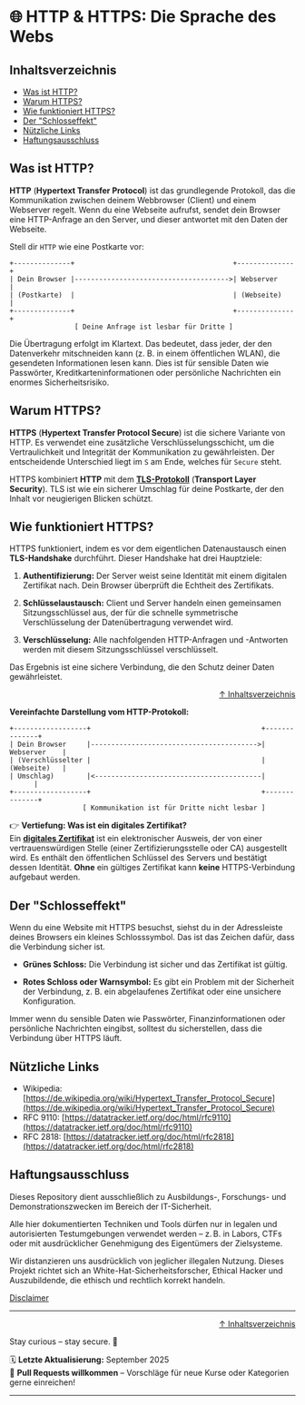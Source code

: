 # 🌐 HTTP & HTTPS: Die Sprache des Webs

## Inhaltsverzeichnis
- [Was ist HTTP?](#was-ist-http)
- [Warum HTTPS?](#warum-https)
- [Wie funktioniert HTTPS?](#wie-funktioniert-https)
- [Der "Schlosseffekt"](#der-schlosseffekt)
- [Nützliche Links](#nützliche-links)
- [Haftungsausschluss](#haftungsausschluss)

## Was ist HTTP?
**HTTP** (**Hypertext Transfer Protocol**) ist das grundlegende Protokoll, das die Kommunikation zwischen deinem Webbrowser (Client) und einem Webserver regelt. Wenn du eine Webseite aufrufst, sendet dein Browser eine HTTP-Anfrage an den Server, und dieser antwortet mit den Daten der Webseite.

Stell dir `HTTP` wie eine Postkarte vor:
```text
+--------------+                                       +--------------+
| Dein Browser |-------------------------------------->| Webserver    |
| (Postkarte)  |                                       | (Webseite)   |
+--------------+                                       +--------------+
                [ Deine Anfrage ist lesbar für Dritte ]
```

Die Übertragung erfolgt im Klartext. Das bedeutet, dass jeder, der den Datenverkehr mitschneiden kann (z. B. in einem öffentlichen WLAN), die gesendeten Informationen lesen kann. Dies ist für sensible Daten wie Passwörter, Kreditkarteninformationen oder persönliche Nachrichten ein enormes Sicherheitsrisiko.

## Warum HTTPS?

**HTTPS** (**Hypertext Transfer Protocol Secure**) ist die sichere Variante von HTTP. Es verwendet eine zusätzliche Verschlüsselungsschicht, um die Vertraulichkeit und Integrität der Kommunikation zu gewährleisten. Der entscheidende Unterschied liegt im `S` am Ende, welches für `Secure` steht.

HTTPS kombiniert **HTTP** mit dem [**TLS-Protokoll**](/06-crypto-stego/grundlagen/01_transport_layer_security_grundlagen.md) (**Transport Layer Security**). TLS ist wie ein sicherer Umschlag für deine Postkarte, der den Inhalt vor neugierigen Blicken schützt.

## Wie funktioniert HTTPS?
HTTPS funktioniert, indem es vor dem eigentlichen Datenaustausch einen **TLS-Handshake** durchführt.   Dieser Handshake hat drei Hauptziele:

1. **Authentifizierung:** Der Server weist seine Identität mit einem digitalen Zertifikat nach. Dein Browser überprüft die Echtheit des Zertifikats.

2. **Schlüsselaustausch:** Client und Server handeln einen gemeinsamen Sitzungsschlüssel aus, der für die schnelle symmetrische Verschlüsselung der Datenübertragung verwendet wird.

3. **Verschlüsselung:** Alle nachfolgenden HTTP-Anfragen und -Antworten werden mit diesem Sitzungsschlüssel verschlüsselt.

Das Ergebnis ist eine sichere Verbindung, die den Schutz deiner Daten gewährleistet.

<div align=right>

[↑ Inhaltsverzeichnis](#inhaltsverzeichnis)

</div>

**Vereinfachte Darstellung vom HTTP-Protokoll:**

```text
+------------------+                                          +--------------+
| Dein Browser     |----------------------------------------->| Webserver    |
| (Verschlüsselter |                                          | (Webseite)   |
| Umschlag)        |<-----------------------------------------|              |
+------------------+                                          +--------------+
                  [ Kommunikation ist für Dritte nicht lesbar ]
```

👉 **Vertiefung: Was ist ein digitales Zertifikat?**  
Ein [**digitales Zertifikat**](/06-crypto-stego/kryptografie/02_digitale_zertifikate.md) ist ein elektronischer Ausweis, der von einer vertrauenswürdigen Stelle (einer Zertifizierungsstelle oder CA) ausgestellt wird. Es enthält den öffentlichen Schlüssel des Servers und bestätigt dessen Identität. **Ohne** ein gültiges Zertifikat kann **keine** HTTPS-Verbindung aufgebaut werden.


## Der "Schlosseffekt"

Wenn du eine Website mit HTTPS besuchst, siehst du in der Adressleiste deines Browsers ein kleines Schlosssymbol. Das ist das Zeichen dafür, dass die Verbindung sicher ist.

- **Grünes Schloss:** Die Verbindung ist sicher und das Zertifikat ist gültig.

- **Rotes Schloss oder Warnsymbol:** Es gibt ein Problem mit der Sicherheit der Verbindung, z. B. ein abgelaufenes Zertifikat oder eine unsichere Konfiguration.

Immer wenn du sensible Daten wie Passwörter, Finanzinformationen oder persönliche Nachrichten eingibst, solltest du sicherstellen, dass die Verbindung über HTTPS läuft.

## Nützliche Links
- Wikipedia: [https://de.wikipedia.org/wiki/Hypertext_Transfer_Protocol_Secure](https://de.wikipedia.org/wiki/Hypertext_Transfer_Protocol_Secure)
- RFC 9110: [https://datatracker.ietf.org/doc/html/rfc9110](https://datatracker.ietf.org/doc/html/rfc9110)
- RFC 2818: [https://datatracker.ietf.org/doc/html/rfc2818](https://datatracker.ietf.org/doc/html/rfc2818)

## Haftungsausschluss

Dieses Repository dient ausschließlich zu Ausbildungs-, Forschungs- und Demonstrationszwecken im Bereich der IT-Sicherheit.

Alle hier dokumentierten Techniken und Tools dürfen nur in legalen und autorisierten Testumgebungen verwendet werden – z. B. in Labors, CTFs oder mit ausdrücklicher Genehmigung des Eigentümers der Zielsysteme.

Wir distanzieren uns ausdrücklich von jeglicher illegalen Nutzung.
Dieses Projekt richtet sich an White-Hat-Sicherheitsforscher, Ethical Hacker und Auszubildende, die ethisch und rechtlich korrekt handeln.

[Disclaimer](/00-disclaimer/disclaimer.md)

--- 

<div align=right>

[↑ Inhaltsverzeichnis](#inhaltsverzeichnis)

</div>

Stay curious – stay secure. 🔐

🗓️ **Letzte Aktualisierung:** September 2025  
🤝 **Pull Requests willkommen** – Vorschläge für neue Kurse oder Kategorien gerne einreichen!

---
